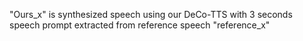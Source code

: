 "Ours_x" is synthesized speech using our DeCo-TTS with 3 seconds speech prompt extracted from reference speech "reference_x"
